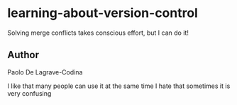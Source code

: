 # learning-about-version-control

Solving merge conflicts takes conscious effort, but I can do it!

## Author

Paolo De Lagrave-Codina

I like that many people can use it at the same time
I hate that sometimes it is very confusing